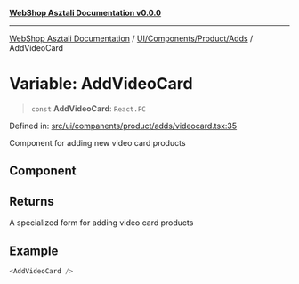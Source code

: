 [**WebShop Asztali Documentation v0.0.0**](../../../../../README.md)

***

[WebShop Asztali Documentation](../../../../../modules.md) / [UI/Components/Product/Adds](../README-7.md) / AddVideoCard

# Variable: AddVideoCard

> `const` **AddVideoCard**: `React.FC`

Defined in: [src/ui/companents/product/adds/videocard.tsx:35](https://github.com/yourusername/webshop_asztali/blob/db527a672c3f1c86910ae6dbab32f3919e7d7093/src/ui/companents/product/adds/videocard.tsx#L35)

Component for adding new video card products

## Component

## Returns

A specialized form for adding video card products

## Example

```ts
<AddVideoCard />
```

